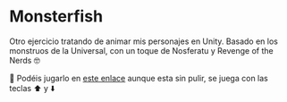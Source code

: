 # Monsterfish
Otro ejercicio tratando de animar mis personajes en Unity. Basado en los monstruos de la Universal, con un toque de Nosferatu y Revenge of the Nerds 🤓

🐡 Podéis jugarlo en [este enlace](https://margamb.github.io/monsterfish/) aunque esta sin pulir, se juega con las teclas ⬆️ y ⬇️

